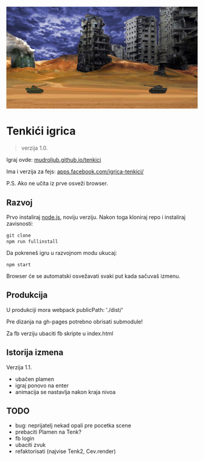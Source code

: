[![](screen.png)](https://mudroljub.github.io/tenkici/)

# Tenkići igrica
> verzija 1.0.

Igraj ovde: [mudroljub.github.io/tenkici](https://mudroljub.github.io/tenkici/)

Ima i verzija za fejs: [apps.facebook.com/igrica-tenkici/](https://apps.facebook.com/igrica-tenkici/)

P.S. Ako ne učita iz prve osveži browser.

## Razvoj

Prvo instaliraj [node.js](https://nodejs.org), noviju verziju. Nakon toga kloniraj repo i instaliraj zavisnosti:
```
git clone
npm run fullinstall
```
Da pokreneš igru u razvojnom modu ukucaj:
```
npm start
```
Browser će se automatski osvežavati svaki put kada sačuvaš izmenu.

## Produkcija

U produkciji mora webpack publicPath: './dist/'

Pre dizanja na gh-pages potrebno obrisati submodule!

Za fb verziju ubaciti fb skripte u index.html

## Istorija izmena

Verzija 1.1.
* ubačen plamen
* igraj ponovo na enter
* animacija se nastavlja nakon kraja nivoa

## TODO
* bug: neprijatelj nekad opali pre pocetka scene
* prebaciti Plamen na Tenk?
* fb login
* ubaciti zvuk
* refaktorisati (najvise Tenk2, Cev.render)
